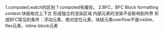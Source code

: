 1.computed,watch的区别？computed有缓存。
2.BFC，BFC Block formatting context:块级格式上下文
  形成独立的渲染区域
  内部元素的渲染不会影响到外界
  形成BFC常见的条件：浮动元素，绝对定位元素，块级元素overflow不是visible，flex元素，inline-block元素
